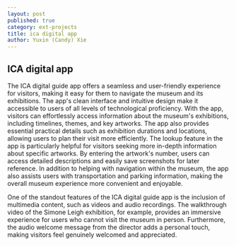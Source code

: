 ```yaml
---
layout: post
published: true
category: ext-projects
title: ica digital app
author: Yuxin (Candy) Xie
---
```

## ICA digital app

The ICA digital guide app offers a seamless and user-friendly experience for visitors, making it easy for them to navigate the museum and its exhibitions. The app's clean interface and intuitive design make it accessible to users of all levels of technological proficiency. With the app, visitors can effortlessly access information about the museum's exhibitions, including timelines, themes, and key artworks. The app also provides essential practical details such as exhibition durations and locations, allowing users to plan their visit more efficiently. The lookup feature in the app is particularly helpful for visitors seeking more in-depth information about specific artworks. By entering the artwork's number, users can access detailed descriptions and easily save screenshots for later reference. In addition to helping with navigation within the museum, the app also assists users with transportation and parking information, making the overall museum experience more convenient and enjoyable.

One of the standout features of the ICA digital guide app is the inclusion of multimedia content, such as videos and audio recordings. The walkthrough video of the Simone Leigh exhibition, for example, provides an immersive experience for users who cannot visit the museum in person. Furthermore, the audio welcome message from the director adds a personal touch, making visitors feel genuinely welcomed and appreciated.

